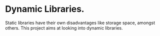 # Dynamic Libraries.

Static libraries have their own disadvantages like storage space, amongst others. This project aims at looking into dynamic libraries.
